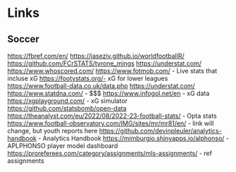 # Links

## Soccer 

https://fbref.com/en/
https://jaseziv.github.io/worldfootballR/
https://github.com/FCrSTATS/tyrone_mings
https://understat.com/
https://www.whoscored.com/
https://www.fotmob.com/ - Live stats that incluse xG
https://footystats.org/- xG for lower leagues
https://www.football-data.co.uk/data.php
https://understat.com/
https://www.statdna.com/ - $$$
https://www.infogol.net/en - xG data
https://xgplayground.com/ - xG simulator
https://github.com/statsbomb/open-data
https://theanalyst.com/eu/2022/08/2022-23-football-stats/ - Opta stats 
https://www.football-observatory.com/IMG/sites/mr/mr81/en/ - link will change, but youth reports here
https://github.com/devinpleuler/analytics-handbook - Analytics Handbook
https://mimburgio.shinyapps.io/alphonso/ - APLPHONSO player model dashboard
https://proreferees.com/category/assignments/mls-assignments/ - ref assignments
